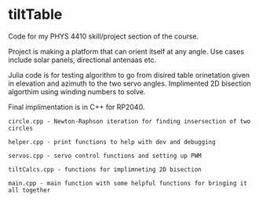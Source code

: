 # tiltTable
Code for my PHYS 4410 skill/project section of the course. 

Project is making a platform that can orient itself at any angle. Use cases include solar panels, directional antenaas etc. 

Julia code is for testing algorithm to go from disired table orinetation given in elevation and azimuth to the two servo angles. Implimented 2D bisection algorthim using winding numbers to solve. 

Final implimentation is in C++ for RP2040. 

    circle.cpp - Newton-Raphson iteration for finding insersection of two circles
    
    helper.cpp - print functions to help with dev and debugging
    
    servos.cpp - servo control functions and setting up PWM
    
    tiltCalcs.cpp - functions for implimneting 2D bisection
    
    main.cpp - main function with some helpful functions for bringing it all together
    
